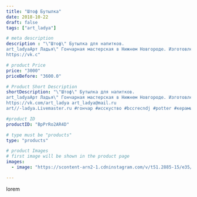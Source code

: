 ```yaml
---
title: "Штоф Бутылка"
date: 2018-10-22
draft: false
tags: ["art_ladya"]

# meta description
description : "\"Штоф\" Бутылка для напитков. 
art_ladyaАрт Ладья\" Гончарная мастерская в Нижнем Новгороде. Изготовление керамики и мастер//-классы по обучению. 
https://vk.c"

# product Price
price: "3000"
priceBefore: "3600.0"

# Product Short Description
shortDescription: "\"Штоф\" Бутылка для напитков. 
art_ladyaАрт Ладья\" Гончарная мастерская в Нижнем Новгороде. Изготовление керамики и мастер//-классы по обучению. 
https://vk.com/art_ladya art_ladya@mail.ru 
art//-ladya.Livemaster.ru #гончар #исскуство #bccrecndj #potter #керамикадляинтерьера #керамикаручнаяработа #гончарнаямастерская #керамиканазаказ #handmade #посудаизглины #керамика #гончарнаяпосуда #эксклюзивнаякерамика #painter #dishes #ceramicar #подарки #claygoods #restaurant #earthenware #ceramic #design #bottle #gifts #decanter #ceramicart #бутылки #штоф #clay #авторскаякерамика"

#product ID
productID: "BpPrRo2AR4D"

# type must be "products"
type: "products"

# product Images
# first image will be shown in the product page
images:
  - image: "https://scontent-arn2-1.cdninstagram.com/v/t51.2885-15/e35/43772858_180328216179693_4715120323417402121_n.jpg?tp=1&_nc_ht=scontent-arn2-1.cdninstagram.com&_nc_cat=109&_nc_ohc=282DeXwt43cAX9vsybc&ccb=7-4&oh=3c700dc12ce356d10a60b01b99f2f15e&oe=6083A3F6&_nc_sid=86f79a&ig_cache_key=MTg5NTkyNDI5NjIzMzA2NTk4Nw%3D%3D.2-ccb7-4"

---
```

lorem
